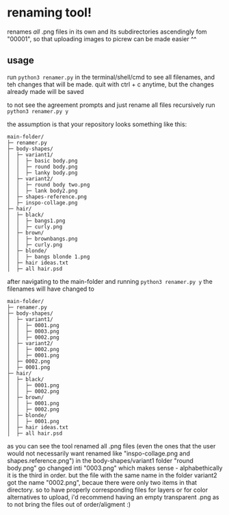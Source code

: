 # renaming tool!

renames *all* .png files in its own and its subdirectories ascendingly fom "00001", so that uploading images to picrew can be made easier ^^

## usage

run `python3 renamer.py` in the terminal/shell/cmd to see all filenames, and teh changes that will be made. quit with ctrl + c anytime, but the changes already made will be saved
 
to not see the agreement prompts and just rename all files recursively run `python3 renamer.py y`

the assumption is that your repository looks something like this: 

```
main-folder/
├─ renamer.py
├─ body-shapes/
│  ├─ variant1/
│  │  ├─ basic body.png
│  │  ├─ round body.png
│  │  ├─ lanky body.png
│  ├─ variant2/
│  │  ├─ round body two.png
│  │  ├─ lank body2.png
│  ├─ shapes-reference.png
│  ├─ inspo-collage.png
├─ hair/
│  ├─ black/
│  │  ├─ bangs1.png
│  │  ├─ curly.png
│  ├─ brown/
│  │  ├─ brownbangs.png
│  │  ├─ curly.png
│  ├─ blonde/
│  │  ├─ bangs blonde 1.png
│  ├─ hair ideas.txt
│  ├─ all hair.psd

```
 after navigating to the main-folder and running `python3 renamer.py y` the filenames will have changed to

```
main-folder/
├─ renamer.py
├─ body-shapes/
│  ├─ variant1/
│  │  ├─ 0001.png
│  │  ├─ 0003.png
│  │  ├─ 0002.png
│  ├─ variant2/
│  │  ├─ 0002.png
│  │  ├─ 0001.png
│  ├─ 0002.png
│  ├─ 0001.png
├─ hair/
│  ├─ black/
│  │  ├─ 0001.png
│  │  ├─ 0002.png
│  ├─ brown/
│  │  ├─ 0001.png
│  │  ├─ 0002.png
│  ├─ blonde/
│  │  ├─ 0001.png
│  ├─ hair ideas.txt
│  ├─ all hair.psd
```

as you can see the tool renamed all .png files (even the ones that the user would not necessarily want renamed like "inspo-collage.png and shapes.reference.png")
in the body-shapes/variant1 folder "round body.png" go changed inti "0003.png" which makes sense - alphabethically it is the third in order. but the file with the same name in the folder variant2 got the name "0002.png", becaue there were only two items in that directory. so to have properly corresponding files for layers or for color alternatives to upload, i'd recommend having an empty transparent .png as to not bring the files out of order/aligment :)
